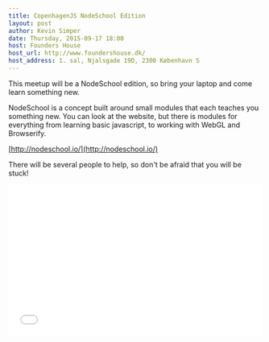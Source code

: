 ```yaml
---
title: CopenhagenJS NodeSchool Edition
layout: post
author: Kevin Simper
date: Thursday, 2015-09-17 18:00
host: Founders House
host_url: http://www.foundershouse.dk/
host_address: 1. sal, Njalsgade 19D, 2300 København S
---
```


This meetup will be a NodeSchool edition, so bring your laptop and come learn
something new.

NodeSchool is a concept built around small modules that each teaches you
something new. You can look at the website, but there is modules for everything
from learning basic javascript, to working with WebGL and Browserify.

[http://nodeschool.io/](http://nodeschool.io/)

There will be several people to help, so don't be afraid that you will be stuck!

<iframe  src="//eventbrite.com/tickets-external?eid=18618613775&ref=etckt" frameborder="0" height="300" width="100%" seamless="seamless" scrolling="auto" allowtransparency="true"></iframe>
